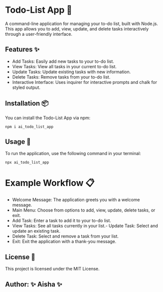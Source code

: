 # Todo-List App 📝
A command-line application for managing your to-do list, built with Node.js. This app allows you to add, view, update, and delete tasks interactively through a user-friendly interface.

## Features ✨
- Add Tasks: Easily add new tasks to your to-do list.
- View Tasks: View all tasks in your current to-do list.
- Update Tasks: Update existing tasks with new information.
- Delete Tasks: Remove tasks from your to-do list.
- Interactive Interface: Uses inquirer for interactive prompts and chalk for styled output.

## Installation 📦
You can install the Todo-List App via npm:

    npm i ai_todo_list_app

## Usage 🚀
To run the application, use the following command in your terminal:

    npx ai_todo_list_app

# Example Workflow 📋
- Welcome Message: The application greets you with a welcome message.
- Main Menu: Choose from options to add, view, update, delete tasks, or exit.
- Add Task: Enter a task to add it to your to-do list.
- View Tasks: See all tasks currently in your list.- Update Task: Select and update an existing task.
- Delete Task: Select and remove a task from your list.
- Exit: Exit the application with a thank-you message.

## License 📝
This project is licensed under the MIT License.

## Author:  ✨ Aisha ✨
